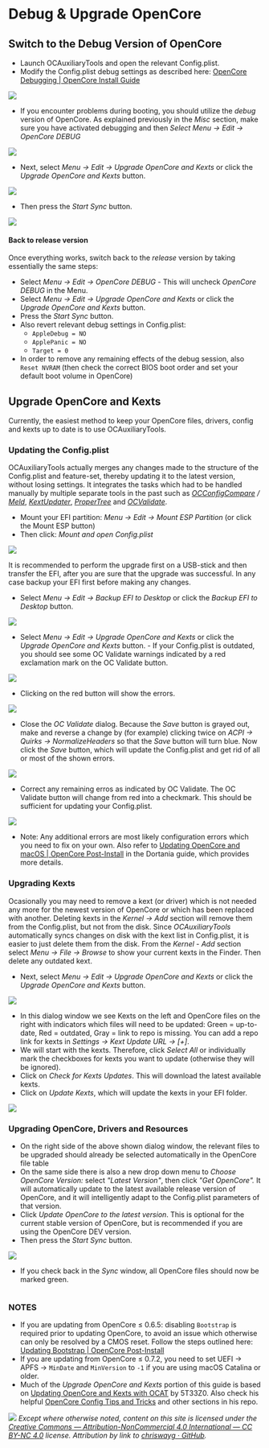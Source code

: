 # Debug & Upgrade OpenCore

## Switch to the Debug Version of OpenCore



* Launch OCAuxiliaryTools and open the relevant Config.plist.
* Modify the Config.plist debug settings as described here: [OpenCore Debugging | OpenCore Install Guide](https://dortania.github.io/OpenCore-Install-Guide/troubleshooting/debug.html)

![](../images/ocat\_kexts.png)

* If you encounter problems during booting, you should utilize the _debug_ version of OpenCore. As explained previously in the _Misc_ section, make sure you have activated debugging and then _Select Menu -> Edit -> OpenCore DEBUG_

![](<../.gitbook/assets/image (3).png>)

* Next, select _Menu -> Edit -> Upgrade OpenCore and Kexts_ or click the _Upgrade OpenCore and Kexts_ button.

![](../images/sync\_debug.png)

* Then press the _Start Sync_ button.

![](../images/sync\_success.png)

#### Back to release version

Once everything works, switch back to the _release_ version by taking essentially the same steps:

* Select _Menu -> Edit -> OpenCore DEBUG_ - This will uncheck _OpenCore DEBUG_ in the Menu.
* Select _Menu -> Edit -> Upgrade OpenCore and Kexts_ or click the _Upgrade OpenCore and Kexts_ button.
* Press the _Start Sync_ button.
* Also revert relevant debug settings in Config.plist:
  * `AppleDebug = NO`
  * `ApplePanic = NO`
  * `Target = 0`
* In order to remove any remaining effects of the debug session, also `Reset NVRAM` (then check the correct BIOS boot order and set your default boot volume in OpenCore)

## Upgrade OpenCore and Kexts

Currently, the easiest method to keep your OpenCore files, drivers, config and kexts up to date is to use OCAuxiliaryTools.

### Updating the Config.plist

OCAuxiliaryTools actually merges any changes made to the structure of the Config.plist and feature-set, thereby updating it to the latest version, without losing settings. It integrates the tasks which had to be handled manually by multiple separate tools in the past such as [_OCConfigCompare_](https://github.com/corpnewt/OCConfigCompare) _/_ [_Meld_](https://yousseb.github.io/meld/), [_KextUpdater_](https://github.com/MacThings/kextupdater), [_ProperTree_](https://github.com/corpnewt/ProperTree) and [_OCValidate_](https://github.com/acidanthera/OpenCorePkg/tree/master/Utilities/ocvalidate).

* Mount your EFI partition: _Menu -> Edit -> Mount ESP Partition_ (or click the Mount ESP button)
* Then click: _Mount and open Config.plist_

![](../images/mount\_efi.png)

It is recommended to perform the upgrade first on a USB-stick and then transfer the EFI, after you are sure that the upgrade was successful. In any case backup your EFI first before making any changes.

* Select _Menu -> Edit -> Backup EFI to Desktop_ or click the _Backup EFI to Desktop_ button.

![](../images/backup\_efi.png)

* Select _Menu -> Edit -> Upgrade OpenCore and Kexts_ or click the _Upgrade OpenCore and Kexts_ button. - If your Config.plist is outdated, you should see some OC Validate warnings indicated by a red exclamation mark on the OC Validate button.

![](../images/upgrade\_load\_config.png)

* Clicking on the red button will show the errors.

![](../images/upgrade\_initial\_warnings.png)

* Close the _OC Validate_ dialog. Because the _Save_ button is grayed out, make and reverse a change by (for example) clicking twice on _ACPI -> Quirks -> NormalizeHeaders_ so that the _Save_ button will turn blue. Now click the _Save_ button, which will update the Config.plist and get rid of all or most of the shown errors.

![](../images/upgrade\_remaining\_warnings.png)

* Correct any remaining erros as indicated by OC Validate. The OC Validate button will change from red into a checkmark. This should be sufficient for updating your Config.plist.

![](../images/upgrade\_no\_warnings.png)

* Note: Any additional errors are most likely configuration errors which you need to fix on your own. Also refer to [Updating OpenCore and macOS | OpenCore Post-Install](https://dortania.github.io/OpenCore-Post-Install/universal/update.html) in the Dortania guide, which provides more details.

### Upgrading Kexts

Ocasionally you may need to remove a kext (or driver) which is not needed any more for the newest version of OpenCore or which has been replaced with another. Deleting kexts in the _Kernel -> Add_ section will remove them from the Config.plist, but not from the disk. Since _OCAuxiliaryTools_ automatically syncs changes on disk with the kext list in Config.plist, it is easier to just delete them from the disk. From the _Kernel - Add_ section select _Menu -> File -> Browse_ to show your current kexts in the Finder. Then delete any outdated kext.

* Next, select _Menu -> Edit -> Upgrade OpenCore and Kexts_ or click the _Upgrade OpenCore and Kexts_ button.

![](../images/upgrade\_open\_sync.png)

* In this dialog window we see Kexts on the left and OpenCore files on the right with indicators which files will need to be updated: Green = up-to-date, Red = outdated, Gray = link to repo is missing. You can add a repo link for kexts in _Settings -> Kext Update URL -> \[+]_.
* We will start with the kexts. Therefore, click _Select All_ or individually mark the checkboxes for kexts you want to update (otherwise they will be ignored).
* Click on _Check for Kexts Updates_. This will download the latest available kexts.
* Click on _Update Kexts_, which will update the kexts in your EFI folder.

![](../images/upgrade\_kexts.png)

### Upgrading OpenCore, Drivers and Resources

* On the right side of the above shown dialog window, the relevant files to be upgraded should already be selected automatically in the OpenCore file table
* On the same side there is also a new drop down menu to _Choose OpenCore Version:_ select _"Latest Version"_, then click _"Get OpenCore"._ It will automatically update to the latest available release version of OpenCore, and it will intelligently adapt to the Config.plist parameters of that version.
* Click _Update OpenCore to the latest version_. This is optional for the current stable version of OpenCore, but is recommended if you are using the OpenCore DEV version.
* Then press the _Start Sync_ button.

![](../images/upgrade\_success.png)

*   If you check back in the _Sync_ window, all OpenCore files should now be marked green.

    <img src="../images/upgrade_complete.png" alt="" data-size="original">

### NOTES

* If you are updating from OpenCore ≤ 0.6.5: disabling `Bootstrap` is required prior to updating OpenCore, to avoid an issue which otherwise can only be resolved by a CMOS reset. Follow the steps outlined here: [Updating Bootstrap | OpenCore Post-Install](https://dortania.github.io/OpenCore-Post-Install/multiboot/bootstrap.html#updating-bootstrap-in-0-6-6)
* If you are updating from OpenCore ≤ 0.7.2, you need to set UEFI -> APFS -> `MinDate` and `MinVersion` to `-1` if you are using macOS Catalina or older.
* Much of the _Upgrade OpenCore and Kexts_ portion of this guide is based on [Updating OpenCore and Kexts with OCAT](https://github.com/5T33Z0/OC-Little-Translated/blob/main/D\_Updating\_OpenCore/README.md) by 5T33Z0. Also check his helpful [OpenCore Config Tips and Tricks](https://github.com/5T33Z0/OC-Little-Translated/tree/main/A\_Config\_Tips\_and\_Tricks) and other sections in his repo.

![](../.gitbook/assets/by-nc-license.svg) _Except where otherwise noted, content on this site is licensed under the_ [_Creative Commons — Attribution-NonCommercial 4.0 International — CC BY-NC 4.0_](https://creativecommons.org/licenses/by-nc/4.0/) _license. Attribution by link to_ [_chriswayg · GitHub_](https://github.com/chriswayg)_._
